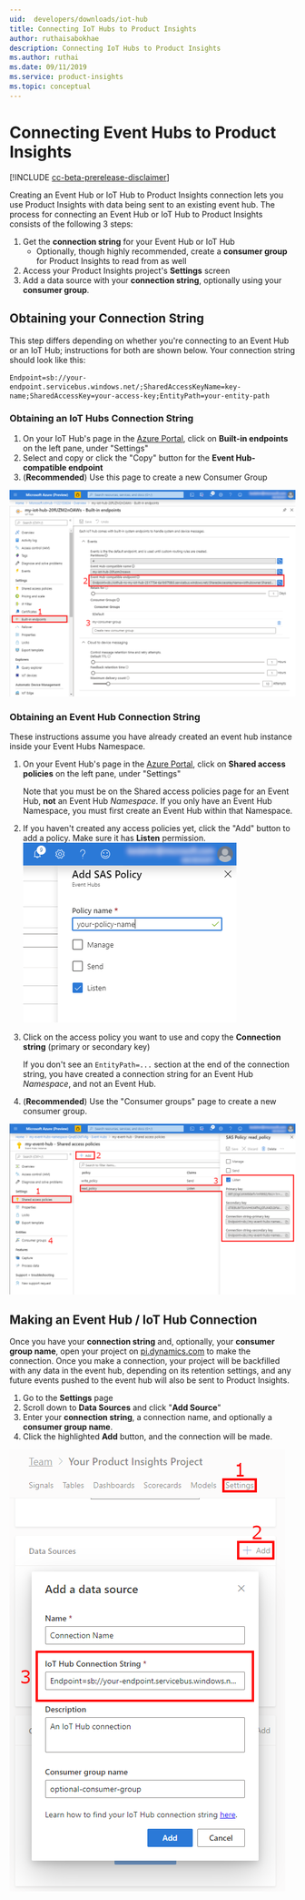 ```yaml
---
uid:  developers/downloads/iot-hub
title: Connecting IoT Hubs to Product Insights
author: ruthaisabokhae
description: Connecting IoT Hubs to Product Insights
ms.author: ruthai
ms.date: 09/11/2019
ms.service: product-insights
ms.topic: conceptual
---
```


# Connecting Event Hubs to Product Insights

[!INCLUDE [cc-beta-prerelease-disclaimer]( includes/cc-beta-prerelease-disclaimer.md)]

Creating an Event Hub or IoT Hub to Product Insights connection lets you use Product Insights with data being sent to an existing event hub. The process for connecting an Event Hub or IoT Hub to Product Insights consists of the following 3 steps:

1. Get the **connection string** for your Event Hub or IoT Hub
   * Optionally, though highly recommended, create a **consumer group** for Product Insights to read from as well
2. Access your Product Insights project's **Settings** screen
3. Add a data source with your **connection string**, optionally using your **consumer group**.

## Obtaining your Connection String

This step differs depending on whether you're connecting to an Event Hub or an IoT Hub; instructions for both are shown below. Your connection string should look like this:

```
Endpoint=sb://your-endpoint.servicebus.windows.net/;SharedAccessKeyName=key-name;SharedAccessKey=your-access-key;EntityPath=your-entity-path
```

### Obtaining an IoT Hubs Connection String

1. On your IoT Hub's page in the [Azure Portal](https://portal.azure.com/), click on **Built-in endpoints** on the left pane, under "Settings"
2. Select and copy or click the "Copy" button for the **Event Hub-compatible endpoint**
3. (**Recommended**) Use this page to create a new Consumer Group

![IoT Hub endpoint screenshot](media/iothub-connection-string.png)

### Obtaining an Event Hub Connection String

These instructions assume you have already created an event hub instance inside your Event Hubs Namespace.

1. On your Event Hub's page in the [Azure Portal](https://portal.azure.com/), click on **Shared access policies** on the left pane, under "Settings"

   Note that you must be on the Shared access policies page for an Event Hub, **not** an Event Hub *Namespace*. If you only have an Event Hub Namespace, you must first create an Event Hub within that Namespace.
2. If you haven't created any access policies yet, click the "Add" button to add a policy. Make sure it has **Listen** permission.
   ![SAS Policy screenshot](media/eventhub-sas-policy.png)

3. Click on the access policy you want to use and copy the **Connection string** (primary or secondary key)

   If you don't see an `EntityPath=...` section at the end of the connection string, you have created a connection string for an Event Hub *Namespace*, and not an Event Hub.

4. (**Recommended**) Use the "Consumer groups" page to create a new consumer group.

![Event Hub connection string screenshot](media/eventhub-connection-string.png)

## Making an Event Hub / IoT Hub Connection

Once you have your **connection string** and, optionally, your **consumer group name**, open your project on [pi.dynamics.com](https://pi.dynamics.com/) to make the connection. Once you make a connection, your project will be backfilled with any data in the event hub, depending on its retention settings, and any future events pushed to the event hub will also be sent to Product Insights.

1. Go to the **Settings** page
2. Scroll down to **Data Sources** and click "**Add Source**"
3. Enter your **connection string**, a connection name, and optionally a **consumer group name**.
4. Click the highlighted **Add** button, and the connection will be made.

![IoT Hub connection screenshot](media/iot-connection.png)
